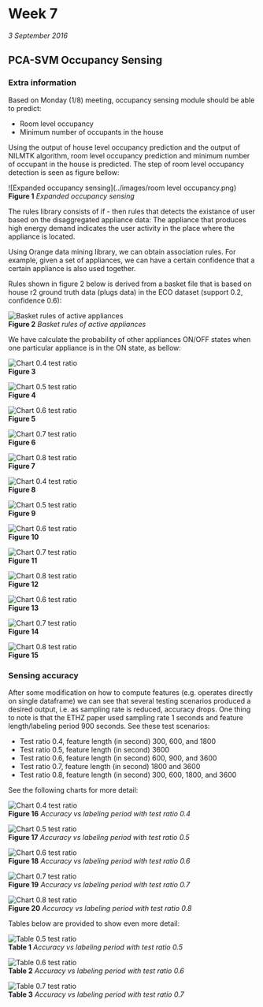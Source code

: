 # Week 7
*3 September 2016*

## PCA-SVM Occupancy Sensing
### Extra information
Based on Monday (1/8) meeting, occupancy sensing module should be able to predict:
* Room level occupancy
* Minimum number of occupants in the house

Using the output of house level occupancy prediction and the output of NILMTK algorithm, room level occupancy prediction and minimum number of occupant in the house is predicted. The step of room level occupancy detection is seen as figure bellow:

![Expanded occupancy sensing](../images/room level occupancy.png)<br>
    **Figure 1** *Expanded occupancy sensing*

The rules library consists of if - then rules that detects the existance of user based on the disaggregated appliance data: The appliance that produces high energy demand indicates the user activity in the place where the appliance is located.

Using Orange data mining library, we can obtain association rules. For example, given a set of appliances, we can have a certain confidence that a certain appliance is also used together.

Rules shown in figure 2 below is derived from a basket file that is based on house r2 ground truth data (plugs data) in the ECO dataset (support 0.2, confidence 0.6):

![Basket rules of active appliances](../images/rule-02-06.PNG)<br>
    **Figure 2** *Basket rules of active appliances*

We have calculate the probability of other appliances ON/OFF states when one particular appliance is in the ON state, as bellow:

![Chart 0.4 test ratio](../images/images/appliances_state_probability/AC.png)<br>
    **Figure 3**

![Chart 0.5 test ratio](../images/images/appliances_state_probability/Audio.png)<br>
    **Figure 4**
	
![Chart 0.6 test ratio](../images/images/appliances_state_probability/Kettle.png)<br>
    **Figure 5**
	
![Chart 0.7 test ratio](../images/images/appliances_state_probability/TV.png)<br>
    **Figure 6**
	
![Chart 0.8 test ratio](../images/images/appliances_state_probability/dishwahser.png)<br>
    **Figure 7**

![Chart 0.4 test ratio](../images/images/appliances_state_probability/freezer.png)<br>
    **Figure 8**

![Chart 0.5 test ratio](../images/images/appliances_state_probability/fridge.png)<br>
    **Figure 9**
	
![Chart 0.6 test ratio](../images/images/appliances_state_probability/htpc.png)<br>
    **Figure 10**
	
![Chart 0.7 test ratio](../images/images/appliances_state_probability/lamp.png)<br>
    **Figure 11**
	
![Chart 0.8 test ratio](../images/images/appliances_state_probability/laptop_computer.png)<br>
    **Figure 12**
    
![Chart 0.6 test ratio](../images/images/appliances_state_probability/stove.png)<br>
    **Figure 13**
	
![Chart 0.7 test ratio](../images/images/appliances_state_probability/tablet_charger.png)<br>
    **Figure 14**
	
![Chart 0.8 test ratio](../images/images/appliances_state_probability/television.png)<br>
    **Figure 15**

### Sensing accuracy
After some modification on how to compute features (e.g. operates directly on single dataframe) we can see that several testing scenarios produced a desired output, i.e. as sampling rate is reduced, accuracy drops. One thing to note is that the ETHZ paper used sampling rate 1 seconds and feature length/labeling period 900 seconds. See these test scenarios:
* Test ratio 0.4, feature length (in second) 300, 600, and 1800
* Test ratio 0.5, feature length (in second) 3600
* Test ratio 0.6, feature length (in second) 600, 900, and 3600
* Test ratio 0.7, feature length (in second) 1800 and 3600
* Test ratio 0.8, feature length (in second) 300, 600, 1800, and 3600

See the following charts for more detail:

![Chart 0.4 test ratio](../images/acc-04.png)<br>
    **Figure 16** *Accuracy vs labeling period with test ratio 0.4*

![Chart 0.5 test ratio](../images/acc-05.png)<br>
    **Figure 17** *Accuracy vs labeling period with test ratio 0.5*
	
![Chart 0.6 test ratio](../images/acc-06.png)<br>
    **Figure 18** *Accuracy vs labeling period with test ratio 0.6*
	
![Chart 0.7 test ratio](../images/acc-07.png)<br>
    **Figure 19** *Accuracy vs labeling period with test ratio 0.7*
	
![Chart 0.8 test ratio](../images/acc-08.png)<br>
    **Figure 20** *Accuracy vs labeling period with test ratio 0.8*

Tables below are provided to show even more detail:

![Table 0.5 test ratio](../images/tacc-05.JPG)<br>
	**Table 1** *Accuracy vs labeling period with test ratio 0.5*
	
![Table 0.6 test ratio](../images/tacc-06.JPG)<br>
	**Table 2** *Accuracy vs labeling period with test ratio 0.6*
	
![Table 0.7 test ratio](../images/tacc-07.JPG)<br>
	**Table 3** *Accuracy vs labeling period with test ratio 0.7*    
